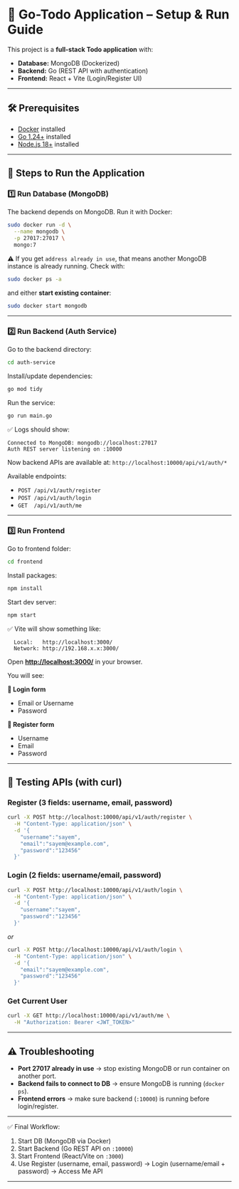# 📘 Go-Todo Application – Setup & Run Guide

This project is a **full-stack Todo application** with:

* **Database:** MongoDB (Dockerized)
* **Backend:** Go (REST API with authentication)
* **Frontend:** React + Vite (Login/Register UI)

---

## 🛠️ Prerequisites

* [Docker](https://docs.docker.com/get-docker/) installed
* [Go 1.24+](https://go.dev/dl/) installed
* [Node.js 18+](https://nodejs.org/en/download/) installed

---

## 🚀 Steps to Run the Application

### 1️⃣ Run Database (MongoDB)

The backend depends on MongoDB. Run it with Docker:

```bash
sudo docker run -d \
  --name mongodb \
  -p 27017:27017 \
  mongo:7
```

⚠️ If you get `address already in use`, that means another MongoDB instance is already running.
Check with:

```bash
sudo docker ps -a
```

and either **start existing container**:

```bash
sudo docker start mongodb
```

---

### 2️⃣ Run Backend (Auth Service)

Go to the backend directory:

```bash
cd auth-service     
```

Install/update dependencies:

```bash
go mod tidy
```

Run the service:

```bash
go run main.go
```

✅ Logs should show:

```
Connected to MongoDB: mongodb://localhost:27017
Auth REST server listening on :10000
```

Now backend APIs are available at:
`http://localhost:10000/api/v1/auth/*`

Available endpoints:

* `POST /api/v1/auth/register`
* `POST /api/v1/auth/login`
* `GET  /api/v1/auth/me`

---

### 3️⃣ Run Frontend

Go to frontend folder:

```bash
cd frontend
```

Install packages:

```bash
npm install
```

Start dev server:

```bash
npm start
```

✅ Vite will show something like:

```
  Local:   http://localhost:3000/
  Network: http://192.168.x.x:3000/
```

Open **[http://localhost:3000/](http://localhost:3000/)** in your browser.

You will see:

**🔑 Login form**

* Email or Username
* Password

**📝 Register form**

* Username
* Email
* Password

---

## 📡 Testing APIs (with curl)

### Register (3 fields: username, email, password)

```bash
curl -X POST http://localhost:10000/api/v1/auth/register \
  -H "Content-Type: application/json" \
  -d '{
    "username":"sayem",
    "email":"sayem@example.com",
    "password":"123456"
  }'
```

### Login (2 fields: username/email, password)

```bash
curl -X POST http://localhost:10000/api/v1/auth/login \
  -H "Content-Type: application/json" \
  -d '{
    "username":"sayem",
    "password":"123456"
  }'
```

*or*

```bash
curl -X POST http://localhost:10000/api/v1/auth/login \
  -H "Content-Type: application/json" \
  -d '{
    "email":"sayem@example.com",
    "password":"123456"
  }'
```

### Get Current User

```bash
curl -X GET http://localhost:10000/api/v1/auth/me \
  -H "Authorization: Bearer <JWT_TOKEN>"
```

---

## ⚠️ Troubleshooting

* **Port 27017 already in use** → stop existing MongoDB or run container on another port.
* **Backend fails to connect to DB** → ensure MongoDB is running (`docker ps`).
* **Frontend errors** → make sure backend (`:10000`) is running before login/register.

---

✅ Final Workflow:

1. Start DB (MongoDB via Docker)
2. Start Backend (Go REST API on `:10000`)
3. Start Frontend (React/Vite on `:3000`)
4. Use Register (username, email, password) → Login (username/email + password) → Access Me API

---
